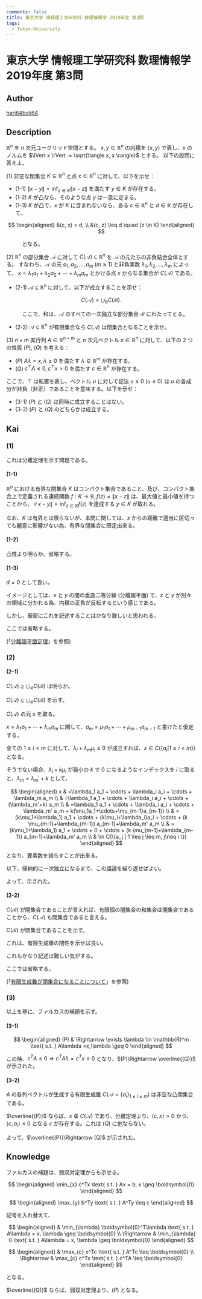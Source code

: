 ```yaml
---
comments: false
title: 東京大学 情報理工学研究科 数理情報学 2019年度 第3問
tags:
  - Tokyo-University
---
```

# 東京大学 情報理工学研究科 数理情報学 2019年度 第3問

## **Author**
[hari64boli64](https://github.com/hari64boli64/GraduateSchoolEntranceExamination)

## **Description**
$\mathbb{R}^n$ を $n$ 次元ユークリッド空間とする。
$x, y \in \mathbb{R}^n$ の内積を $\langle x, y \rangle$ で表し、$x$ のノルムを $\lVert x \rVert := \sqrt{\langle x, x \rangle}$ とする。
以下の設問に答えよ。

(1) 非空な閉集合 $K \subseteq \mathbb{R}^n$ と点 $x \in \mathbb{R}^n$ に対して、以下を示せ：

- (1-1) $\lVert x - y \rVert = \inf_{z \in K} \lVert x - z \rVert$ を満たす $y \in K$ が存在する。
- (1-2) $K$ が凸なら、そのような点 $y$ は一意に定まる。
- (1-3) $K$ が凸で、$x$ が $K$ に含まれないなら、ある $c \in \mathbb{R}^n$ と $d \in \mathbb{R}$ が存在して、

$$
\begin{aligned}
&(c, x) > d, \\
&(c, z) \leq d \quad (z \in K)
\end{aligned}
$$

&emsp;&emsp;&emsp;となる。

(2) $\mathbb{R}^n$ の部分集合 $\mathcal{A}$ に対して $C(\mathcal{A}) \subseteq \mathbb{R}^n$ を $\mathcal{A}$ の元たちの非負結合全体とする。
すなわち、$\mathcal{A}$ の元 $a_1, a_2, \ldots, a_m \ (m \geq 1)$ と非負実数 $\lambda_1, \lambda_2, \ldots, \lambda_m$ によって、
$x = \lambda_1 a_1 + \lambda_2 a_2 + \cdots + \lambda_m a_m$ とかける点 $x$ からなる集合が $C(\mathcal{A})$ である。

- (2-1) $\mathcal{A} \subseteq \mathbb{R}^n$ に対して、以下が成立することを示せ：

$$
C(\mathcal{A}) = \bigcup_B C(\mathcal{B}).
$$

&emsp;&emsp;&emsp;ここで、和は、$\mathcal{A}$ のすべての一次独立な部分集合 $\mathcal{B}$ にわたってとる。

- (2-2) $\mathcal{A} \subseteq \mathbb{R}^n$ が有限集合なら $C(\mathcal{A})$ は閉集合となることを示せ。

(3) $n \times m$ 実行列 $A \in \mathbb{R}^{n \times m}$ と $n$ 次元ベクトル $x \in \mathbb{R}^n$ に対して、以下の 2 つの性質 $(P)$, $(Q)$ を考える：

- $(P)$ $A \lambda = x, \lambda \geq 0$ を満たす $\lambda \in \mathbb{R}^m$ が存在する。
- $(Q)$ $c^\top A \leq 0, c^\top x > 0$ を満たす $c \in \mathbb{R}^n$ が存在する。

ここで、$\top$ は転置を表し、ベクトル $u$ に対して記法 $u \geq 0 \ (u \leq 0)$ は $u$ の各成分が非負（非正）であることを意味する。以下を示せ：

- (3-1) $(P)$ と $(Q)$ は同時に成立することはない。
- (3-2) $(P)$ と $(Q)$ のどちらかは成立する。


## **Kai**
### (1)
これは分離定理を示す問題である。

#### (1-1)
$\mathbb{R}^n$ における有界な閉集合 $K$ はコンパクト集合であること、及び、コンパクト集合上で定義される連続関数 $f:K \to \mathbb{R},f(z)=\lVert x-z \rVert$ は、最大値と最小値を持つことから、$\lVert x-y \rVert=\inf_{z\in K}f(z)$ を達成する $y \in K$ が取れる。

なお、$K$ は有界とは限らないが、本問に関しては、$x$ からの距離で適当に区切っても題意に影響がない為、有界な閉集合に限定出来る。

#### (1-2)
凸性より明らか。省略する。

#### (1-3)
$d=0$ として良い。

イメージとしては、$x$ と $y$ の間の垂直二等分線 (分離超平面) で、$x$ と $y$ が別々の領域に分かれる為、内積の正負が反転するという感じである。

しかし、厳密にこれを記述することはかなり難しいと思われる。

ここでは省略する。

(「[分離超平面定理](https://en.wikipedia.org/wiki/Hyperplane_separation_theorem)」を参照)

### (2)
#### (2-1)
$C(\mathcal{A}) \supseteq \bigcup_{\mathcal{B}}C(\mathcal{B})$ は明らか。

$C(\mathcal{A}) \subseteq \bigcup_{\mathcal{B}}C(\mathcal{B})$ を示す。

$C(\mathcal{A})$ の元 $x$ を取る。

$x=\lambda_1 a_1+ \cdots + \lambda_m a_m$ に関して、$a_m=\mu_1 a_1 + \cdots + \mu_{m-1} a_{m-1}$ と書けたと仮定する。

全ての $1 \leq i < m$ に対して、$\lambda_i+\lambda_m \mu_i \geq 0$ が成立すれば、$x \in C(\{a_i | 1 \leq i < m \})$ となる。

そうでない場合、$\lambda_i+k \mu_i$ が最小の $k$ で $0$ になるようなインデックスを $i$ に取ると、$\lambda_m=\lambda_m'+k$ として、

$$
\begin{aligned}
    x & =\lambda_1 a_1 + \cdots + \lambda_i a_i + \cdots + \lambda_m a_m                                                       \\
      & =\lambda_1 a_1 + \cdots + \lambda_i a_i + \cdots +(\lambda_m'+k) a_m                                                   \\
      & =\lambda_1 a_1 + \cdots + \lambda_i a_i + \cdots + \lambda_m' a_m + k(\mu_1a_1+\cdots+\mu_{m-1}a_{m-1})                \\
      & =(k\mu_1+\lambda_1) a_1 + \cdots + (k\mu_i+\lambda_i)a_i + \cdots + (k \mu_{m-1}+\lambda_{m-1}) a_{m-1}+\lambda_m' a_m \\
      & =(k\mu_1+\lambda_1) a_1 + \cdots + 0 + \cdots + (k \mu_{m-1}+\lambda_{m-1}) a_{m-1}+\lambda_m' a_m                     \\
      & \in C(\{a_j | 1 \leq j \leq m, j\neq i \})
\end{aligned}
$$

となり、要素数を減らすことが出来る。

以下、帰納的に一次独立になるまで、この議論を繰り返せばよい。

よって、示された。

#### (2-2)
$C(\mathcal{B})$ が閉集合であることが言えれば、有限個の閉集合の和集合は閉集合であることから、$C(\mathcal{A})$ も閉集合であると言える。

$C(\mathcal{B})$ が閉集合であることを示す。

これは、有限生成錐の閉性を示せば良い。

これもかなり記述は難しい気がする。

ここでは省略する。

(「[有限生成錐が閉集合になることについて](https://www2.kaiyodai.ac.jp/~yoshi-s/Notes/FiniteCone.pdf)」を参照)

### (3)
以上を基に、ファルカスの補題を示す。

#### (3-1)

$$
\begin{aligned}
    (P) & \Rightarrow \exists \lambda \in \mathbb{R}^m \text{ s.t. } A\lambda =x,\lambda \geq 0
\end{aligned}
$$

この時、$c^TA \leq 0 \Rightarrow c^TA\lambda =c^Tx \leq 0$
となり、$(P)\Rightarrow \overline{(Q)}$ が示された。

#### (3-2)
$A$ の各列ベクトルが生成する有限生成錐 $C(\mathcal{A}=\{a_i\}_{1\leq i \leq m})$ は非空な凸閉集合である。

$\overline{(P)}$ ならば、$x \notin C(\mathcal{A})$ であり、分離定理より、$\langle c,x\rangle >0$ かつ、$\langle c,a_i\rangle \leq 0$ となる $c$ が存在する。これは $(Q)$ に他ならない。

よって、$\overline{(P)}\Rightarrow (Q)$ が示された。

## **Knowledge**
ファルカスの補題は、弱双対定理からも示せる。

$$
\begin{aligned}
    \min_{x} c^Tx \text{ s.t. } Ax = b, x \geq \boldsymbol{0}
\end{aligned}
$$

$$
\begin{aligned}
    \max_{y} b^Ty \text{ s.t. } A^Ty \leq c
\end{aligned}
$$

記号を入れ替えて、

$$
\begin{aligned}
                & \min_{\lambda} \boldsymbol{0}^T\lambda \text{ s.t. } A\lambda = x, \lambda \geq \boldsymbol{0} \\
    \Rightarrow & \min_{\lambda} 0 \text{ s.t. } A\lambda = x, \lambda \geq \boldsymbol{0}
\end{aligned}
$$

$$
\begin{aligned}
                & \max_{c} x^Tc \text{ s.t. } A^Tc \leq \boldsymbol{0} \\
    \Rightarrow & \max_{c} c^Tx \text{ s.t. } c^TA \leq \boldsymbol{0}
\end{aligned}
$$

となる。

$\overline{(Q)}$ ならば、弱双対定理より、$(P)$ となる。